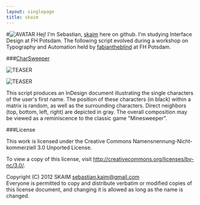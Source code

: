 ```yaml
---
layout: singlepage
title: skaim
---
```


#![AVATAR](https://raw.github.com/fabiantheblind/auto-typo-adbe-id/master/skaim/skaim.png) Hej! 
I'm Sebastian, [skaim](https://github.com/skaim) here on github. I'm studying Interface Design at FH Potsdam. The following script evolved during a workshop on Typography and Automation held by [fabiantheblind](https://github.com/fabiantheblind/) at FH Potsdam.

###[CharSweeper](https://raw.github.com/fabiantheblind/auto-typo-adbe-id/master/skaim/CharSweeper.jsx)    

![TEASER](https://raw.github.com/fabiantheblind/auto-typo-adbe-id/master/skaim/CharSweeper_teaser2.png)

![TEASER](https://raw.github.com/fabiantheblind/auto-typo-adbe-id/master/skaim/CharSweeper_teaser1.png)
  
This script produces an InDesign document illustrating the single characters of the user's first name. The position of these characters (in black) within a matrix is random, as well as the surrounding characters. Direct neighbors (top, bottom, left, right) are depicted in gray. The overall composition may be viewed as a reminiscence to the classic game "Minesweeper".

 

###License  

This work is licensed under the Creative Commons Namensnennung-Nicht-kommerziell 3.0 Unported License. 

To view a copy of this license, visit http://creativecommons.org/licenses/by-nc/3.0/.

Copyright (C) 2012 SKAIM <sebastian.kaim@gmail.com>  
Everyone is permitted to copy and distribute verbatim or modified copies of this license document, and changing it is allowed as long as the name is changed.  
